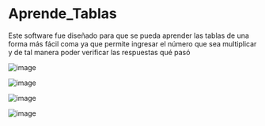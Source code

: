 # Aprende_Tablas
Este software fue diseñado para que se pueda aprender las tablas de una forma más fácil coma ya que permite ingresar el número que sea multiplicar y de tal manera poder verificar las respuestas qué pasó


![image](https://user-images.githubusercontent.com/64045193/182514409-eac868d8-3a1e-48fb-a0e7-d043054f8104.png)

![image](https://user-images.githubusercontent.com/64045193/182514486-ac95d455-64d4-4706-8037-12f24c821e76.png)

![image](https://user-images.githubusercontent.com/64045193/182514507-4af50ed0-88fd-487d-be7a-73b2c3b6ea88.png)

![image](https://user-images.githubusercontent.com/64045193/182514531-7952ab26-61cb-477f-bc5d-e28445737c84.png)
